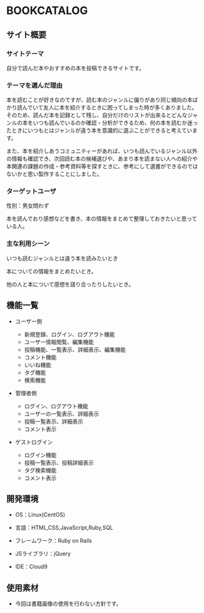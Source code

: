 # BOOKCATALOG

## サイト概要
### サイトテーマ

自分で読んだ本やおすすめの本を投稿できるサイトです。



### テーマを選んだ理由

本を読むことが好きなのですが、読む本のジャンルに偏りがあり同じ傾向の本ばかり読んでいて友人に本を紹介するときに困ってしまった時が多くありました。そのため、読んだ本を記録として残し、自分だけのリストが出来るとどんなジャンルの本をいつも読んでいるのか確認・分析ができるため、何の本を読むか迷ったときにいつもとはジャンルが違う本を意識的に選ぶことができると考えています。

また、本を紹介しあうコミュニティーがあれば、いつも読んでいるジャンル以外の情報も確認でき、次回読む本の候補選びや、あまり本を読まない人への紹介や本関連の課題の作成・参考資料等を探すときに、参考にして選書ができるのではないかと思い製作することにしました。



### ターゲットユーザ

性別：男女問わず

本を読んでおり感想などを書き、本の情報をまとめて整理しておきたいと思っている人。


### 主な利用シーン

いつも読むジャンルとは違う本を読みたいとき

本についての情報をまとめたいとき。

他の人と本について感想を語り合ったりしたいとき。



## 機能一覧
- ユーザー側
  - 新規登録、ログイン、ログアウト機能
  - ユーザー情報閲覧、編集機能
  - 投稿機能、一覧表示、詳細表示、編集機能
  - コメント機能
  - いいね機能
  - タグ機能
  - 検索機能

- 管理者側
  - ログイン、ログアウト機能
  - ユーザーの一覧表示、詳細表示
  - 投稿一覧表示、詳細表示
  - コメント表示

- ゲストログイン
  - ログイン機能
  - 投稿一覧表示、投稿詳細表示
  - タグ検索機能
  - コメント表示


## 開発環境

- OS：Linux(CentOS)

- 言語：HTML,CSS,JavaScript,Ruby,SQL

- フレームワーク：Ruby on Rails

- JSライブラリ：jQuery

- IDE：Cloud9



## 使用素材

-  今回は書籍画像の使用を行わない方針です。
